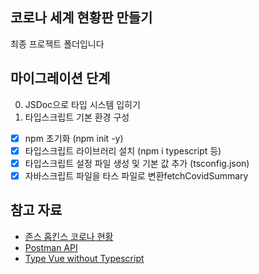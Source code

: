 ## 코로나 세계 현황판 만들기

최종 프로젝트 폴더입니다

## 마이그레이션 단계

0. JSDoc으로 타입 시스템 입히기
1. 타입스크립트 기본 환경 구성

- [x] npm 초기화 (npm init -y)
- [x] 타입스크립트 라이브러리 설치 (npm i typescript 등)
- [x] 타입스크립트 설정 파일 생성 및 기본 값 추가 (tsconfig.json)
- [x] 자바스크립트 파일을 타스 파일로 변환fetchCovidSummary

## 참고 자료

- [존스 홉킨스 코로나 현황](https://www.arcgis.com/apps/opsdashboard/index.html#/bda7594740fd40299423467b48e9ecf6)
- [Postman API](https://documenter.getpostman.com/view/10808728/SzS8rjbc?version=latest#27454960-ea1c-4b91-a0b6-0468bb4e6712)
- [Type Vue without Typescript](https://blog.usejournal.com/type-vue-without-typescript-b2b49210f0b)
